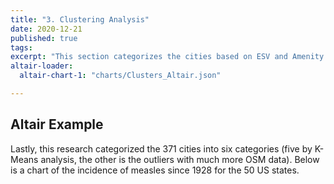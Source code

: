 ```yaml
---
title: "3. Clustering Analysis"
date: 2020-12-21
published: true
tags: 
excerpt: "This section categorizes the cities based on ESV and Amenity Value."
altair-loader:
  altair-chart-1: "charts/Clusters_Altair.json"

---
```



## Altair Example

Lastly, this research categorized the 371 cities into six categories (five by K-Means analysis, the other is the outliers with much more OSM data).
Below is a chart of the incidence of measles since 1928 for the 50 US states.

<div id="altair-chart-1"></div>
